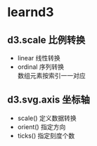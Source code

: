 # learnd3

## **d3.scale  比例转换**
*  linear  线性转换
*  ordinal  序列转换  
    数组元素按索引一一对应
    
## **d3.svg.axis  坐标轴**
*  scale()  定义数据转换
*  orient()  指定方向
*  ticks()  指定刻度个数
